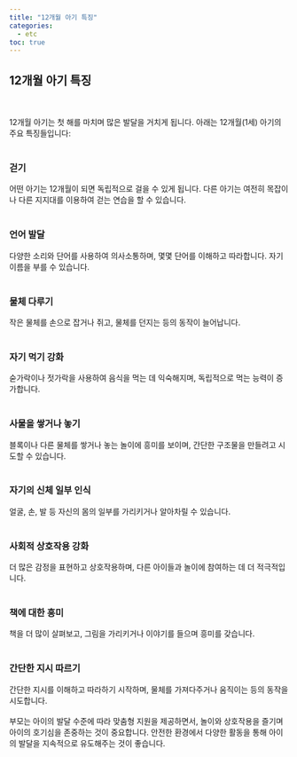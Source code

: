 ```yaml
---
title: "12개월 아기 특징"
categories: 
  - etc
toc: true
---
```

  
## 12개월 아기 특징
  <br/><br/>
12개월 아기는 첫 해를 마치며 많은 발달을 거치게 됩니다. 아래는 12개월(1세) 아기의 주요 특징들입니다:
  <br/><br/>
### 걷기
어떤 아기는 12개월이 되면 독립적으로 걸을 수 있게 됩니다. 다른 아기는 여전히 목잡이나 다른 지지대를 이용하여 걷는 연습을 할 수 있습니다.
  <br/><br/>
### 언어 발달
다양한 소리와 단어를 사용하여 의사소통하며, 몇몇 단어를 이해하고 따라합니다. 자기 이름을 부를 수 있습니다.
  <br/><br/>
### 물체 다루기
작은 물체를 손으로 잡거나 쥐고, 물체를 던지는 등의 동작이 늘어납니다.
  <br/><br/>
### 자기 먹기 강화
숟가락이나 젓가락을 사용하여 음식을 먹는 데 익숙해지며, 독립적으로 먹는 능력이 증가합니다.
  <br/><br/>
### 사물을 쌓거나 놓기
블록이나 다른 물체를 쌓거나 놓는 놀이에 흥미를 보이며, 간단한 구조물을 만들려고 시도할 수 있습니다.
  <br/><br/>
### 자기의 신체 일부 인식
얼굴, 손, 발 등 자신의 몸의 일부를 가리키거나 알아차릴 수 있습니다.
  <br/><br/>
### 사회적 상호작용 강화
더 많은 감정을 표현하고 상호작용하며, 다른 아이들과 놀이에 참여하는 데 더 적극적입니다.
  <br/><br/>
### 책에 대한 흥미
책을 더 많이 살펴보고, 그림을 가리키거나 이야기를 들으며 흥미를 갖습니다.
  <br/><br/>
### 간단한 지시 따르기
간단한 지시를 이해하고 따라하기 시작하며, 물체를 가져다주거나 움직이는 등의 동작을 시도합니다.
  <br/><br/>
부모는 아이의 발달 수준에 따라 맞춤형 지원을 제공하면서, 놀이와 상호작용을 즐기며 아이의 호기심을 존중하는 것이 중요합니다. 안전한 환경에서 다양한 활동을 통해 아이의 발달을 지속적으로 유도해주는 것이 좋습니다.